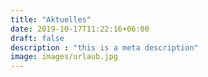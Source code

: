 ```yaml
---
title: "Aktuelles"
date: 2019-10-17T11:22:16+06:00
draft: false
description : "this is a meta description"
image: images/urlaub.jpg
---
```

